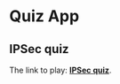 # **Quiz App**

## **IPSec quiz**

The link to play: [**IPSec quiz**](https://shpakkdv.github.io/quiz-app/).
